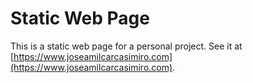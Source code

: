 # Static Web Page
This is a static web page for a personal project.
See it at [https://www.joseamilcarcasimiro.com](https://www.joseamilcarcasimiro.com).